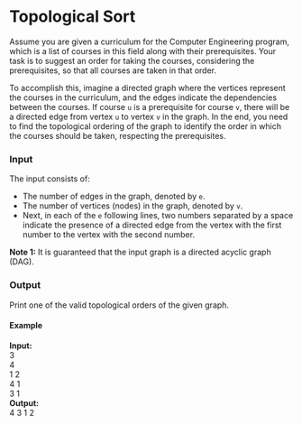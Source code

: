 # Topological Sort  
Assume you are given a curriculum for the Computer Engineering program, which is a list of courses in this field along with their prerequisites. Your task is to suggest an order for taking the courses, considering the prerequisites, so that all courses are taken in that order.

To accomplish this, imagine a directed graph where the vertices represent the courses in the curriculum, and the edges indicate the dependencies between the courses. If course `u` is a prerequisite for course `v`, there will be a directed edge from vertex `u` to vertex `v` in the graph. In the end, you need to find the topological ordering of the graph to identify the order in which the courses should be taken, respecting the prerequisites.

### Input  
The input consists of:
- The number of edges in the graph, denoted by `e`.
- The number of vertices (nodes) in the graph, denoted by `v`.
- Next, in each of the `e` following lines, two numbers separated by a space indicate the presence of a directed edge from the vertex with the first number to the vertex with the second number.

**Note 1:** It is guaranteed that the input graph is a directed acyclic graph (DAG).

### Output
Print one of the valid topological orders of the given graph.

#### **Example**  
**Input:**  
3  
4  
1 2  
4 1  
3 1  
**Output:**  
4 3 1 2  

